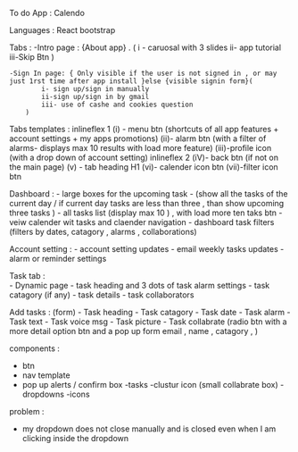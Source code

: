To do App : Calendo

Languages :
React 
bootstrap

Tabs :
    -Intro page : {About app} . 
        (
            i - caruosal with 3 slides 
            ii- app tutorial
            iii-Skip Btn
        )

    -Sign In page: { Only visible if the user is not signed in , or may just 1rst time after app install }else {visible signin form}(
            i- sign up/sign in manually
            ii-sign up/sign in by gmail
            iii- use of cashe and cookies question
        )     
Tabs templates : 
    inlineflex 1
        (i) - menu btn (shortcuts of all app features + account settings + my apps promotions)
        (ii)- alarm btn (with a filter of alarms- displays max 10 results with load more feature)
        (iii)-profile icon (with a drop down of account setting)
    inlineflex 2
        (iV)- back btn (if not on the main page) 
        (v) - tab heading H1
        (vi)- calender icon btn
        (vii)-filter icon btn

Dashboard :
    - large boxes for the upcoming task - (show all the tasks of the current day / if current day tasks are less than three , than show upcoming three tasks )
    - all tasks list (display max 10 ) , with load more ten taks btn
    - veiw calender wit tasks and claender navigation
    - dashboard task filters (filters by dates, catagory , alarms , collaborations)   

Account setting :
    - account setting updates
    - email weekly tasks updates
    - alarm or reminder settings

Task tab :    
    - Dynamic page 
    - task heading and 3 dots of task alarm settings
    - task catagory (if any)
    - task details 
    - task collaborators

Add tasks : (form)
    - Task heading
    - Task catagory
    - Task date
    - Task alarm
    - Task text
    - Task voice msg
    - Task picture
    - Task collabrate (radio btn with a more detail option btn and a pop up form email , name , catagory , )

components :
- btn
- nav template
- pop up alerts / confirm box 
-tasks
-clustur icon (small collabrate box)
-dropdowns
-icons

problem : 
- my dropdown does not close manually and is closed even when I am clicking inside the dropdown